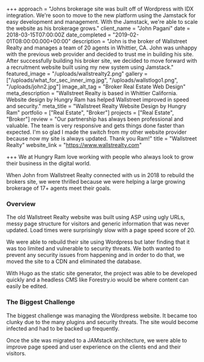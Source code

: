 +++
approach = "Johns brokerage site was built off of Wordpress with IDX integration. We're soon to move to the new platform using the Jamstack for easy development and management. With the Jamstack, we're able to scale the website as his brokerage grows."
client_name = "John Pagani"
date = 2018-03-15T07:00:00Z
date_completed = "2019-02-01T08:00:00.000+00:00"
description = "John is the broker of Wallstreet Realty and manages a team of 20 agents in Whittier, CA. John was unhappy with the previous web provider and decided to trust me in building his site. After successfully building his broker site, we decided to move forward with a recruitment website built using my new system using Jamstack."
featured_image = "/uploads/wallstrealty2.png"
gallery = ["/uploads/what_for_sec_inner_img.jpg", "/uploads/wallstlogo1.png", "/uploads/john2.jpg"]
image_alt_tag = "Broker Real Estate Web Design"
meta_description = "Wallstreet Realty is based in Whittier California. Website design by Hungry Ram has helped Wallstreet improved in speed and security."
meta_title = "Wallstreet Realty Website Design by Hungry Ram"
portfolio = ["Real Estate", "Broker"]
projects = ["Real Estate", "Broker"]
review = "Our partnership has always been professional and valuable. The team is very responsive and gets things done faster than expected. I'm so glad I made the switch from my other website provider because now my site is always updated. Thank you Ram!"
title = "Wallstreet Realty"
website_link = "https://www.wallstrealty.com"

+++
We at Hungry Ram love working with people who always look to grow their business in the digital world.

When John from Wallstreet Realty connected with us in 2018 to rebuild the brokers site, we were thrilled because we were helping a large growing brokerage of 17+ agents meet their goals.

### Overview

The old Wallstreet Realty website was built using ASP using ugly URLs, messy page structure for visitors and generic information that was never updated. Load times were surprisingly slow with a page speed score of 20.

We were able to rebuild their site using Wordpress but later finding that it was too limited and vulnerable to security threats. We both wanted to prevent any security issues from happening and in order to do that, we moved the site to a CDN and eliminated the database.

With Hugo as the static site generator, the project was able to be developed quickly and a headless CMS like Forestry.io would be where content can easily be edited.

### The Biggest Challenge

The biggest challenge was managing the Wordpress website. It became too clunky due to the many plugins and security threats. The site would become infected and had to be backed up frequently.

Once the site was migrated to a JAMstack architecture, we were able to improve page speed and user experience on the clients end and their visitors.
